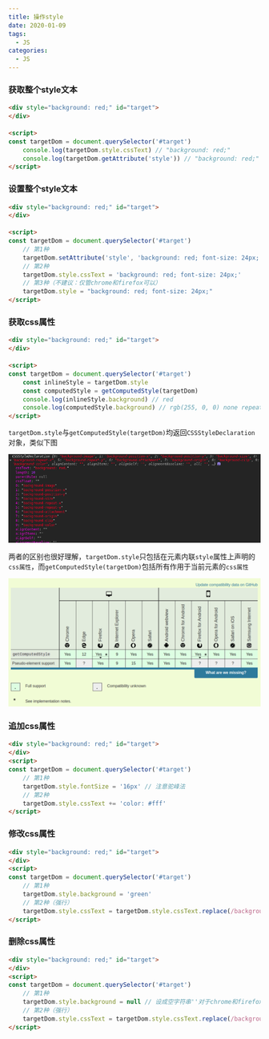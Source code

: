 ```yaml
---
title: 操作style
date: 2020-01-09
tags:
  - JS
categories:
  - JS
---
```


### 获取整个style文本

```html
<div style="background: red;" id="target">
</div>

<script>
const targetDom = document.querySelector('#target')
    console.log(targetDom.style.cssText) // "background: red;"
    console.log(targetDom.getAttribute('style')) // "background: red;"
</script>
```



### 设置整个style文本

```html
<div style="background: red;" id="target">
</div>

<script>
const targetDom = document.querySelector('#target')
    // 第1种
    targetDom.setAttribute('style', 'background: red; font-size: 24px;')
    // 第2种
    targetDom.style.cssText = 'background: red; font-size: 24px;'
    // 第3种（不建议：仅管chrome和firefox可以）
    targetDom.style = "background: red; font-size: 24px;"
</script>
```



### 获取css属性

```html
<div style="background: red;" id="target">
</div>

<script>
const targetDom = document.querySelector('#target')
    const inlineStyle = targetDom.style
    const computedStyle = getComputedStyle(targetDom)
    console.log(inlineStyle.background) // red
    console.log(computedStyle.background) // rgb(255, 0, 0) none repeat scroll 0% 0% / auto padding-box border-box
</script>
```

`targetDom.style`与`getComputedStyle(targetDom)`均返回`CSSStyleDeclaration`对象，类似下图

![](https://raw.githubusercontent.com/hzmming/myGraphBed/master/20200109144200.png)

两者的区别也很好理解，`targetDom.style`只包括在元素内联`style`属性上声明的`css属性`，而`getComputedStyle(targetDom)`包括所有作用于当前元素的`css属性`

![](https://raw.githubusercontent.com/hzmming/myGraphBed/master/20200109151634.png)



### 追加css属性

```html
<div style="background: red;" id="target">
</div>
<script>
const targetDom = document.querySelector('#target')
    // 第1种
    targetDom.style.fontSize = '16px' // 注意驼峰法
    // 第2种
    targetDom.style.cssText += 'color: #fff'
</script>
```



### 修改css属性

```html
<div style="background: red;" id="target">
</div>
<script>
const targetDom = document.querySelector('#target')
    // 第1种
    targetDom.style.background = 'green'
    // 第2种（强行）
    targetDom.style.cssText = targetDom.style.cssText.replace(/background:.*;/, 'background: blue;')
</script>
```



### 删除css属性

```html
<div style="background: red;" id="target">
</div>
<script>
const targetDom = document.querySelector('#target')
    // 第1种
    targetDom.style.background = null // 设成空字符串''对于chrome和firefox可以，但ie不行！
    // 第2种（强行）
    targetDom.style.cssText = targetDom.style.cssText.replace(/background:.*;/, '')
</script>
```

